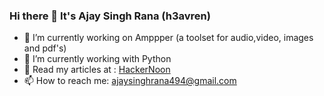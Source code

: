 ### Hi there 👋 It's Ajay Singh Rana (h3avren)

<!--
**Ajay-Singh-Rana/Ajay-Singh-Rana** is a ✨ _special_ ✨ repository because its `README.md` (this file) appears on your GitHub profile.
-->

- 🔭 I’m currently working on Amppper (a toolset for audio,video, images and pdf's)
- 🌱 I’m currently working with Python
- 📖 Read my articles at : [HackerNoon](https://hackernoon.com/u/h3avren) 
- 📫 How to reach me: ajaysinghrana494@gmail.com

